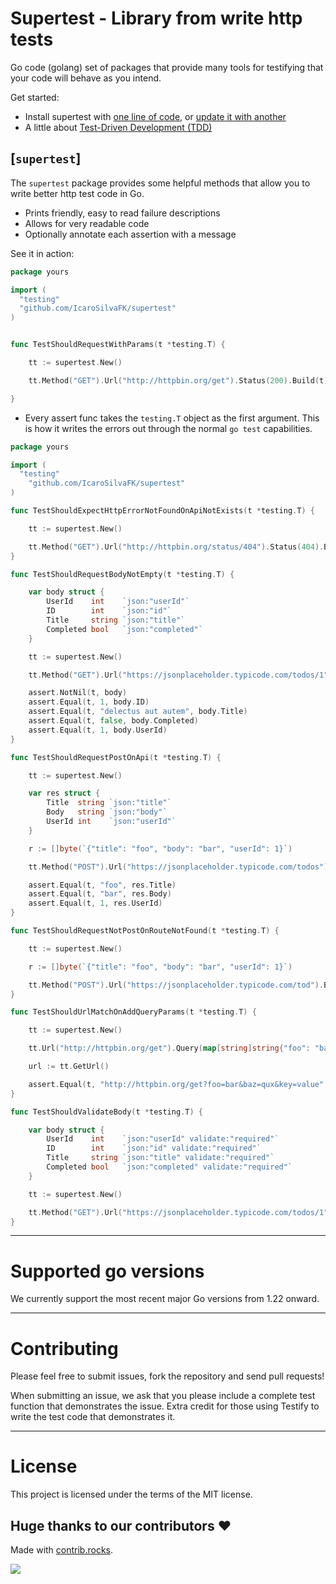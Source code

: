 # Supertest - Library from write http tests

Go code (golang) set of packages that provide many tools for testifying that your code will behave as you intend.

Get started:

- Install supertest with [one line of code](#installation), or [update it with another](#staying-up-to-date)
- A little about [Test-Driven Development (TDD)](https://en.wikipedia.org/wiki/Test-driven_development)

## [`supertest`]

The `supertest` package provides some helpful methods that allow you to write better http test code in Go.

- Prints friendly, easy to read failure descriptions
- Allows for very readable code
- Optionally annotate each assertion with a message

See it in action:

```go
package yours

import (
  "testing"
  "github.com/IcaroSilvaFK/supertest"
)


func TestShouldRequestWithParams(t *testing.T) {

	tt := supertest.New()

	tt.Method("GET").Url("http://httpbin.org/get").Status(200).Build(t)

}
```

- Every assert func takes the `testing.T` object as the first argument. This is how it writes the errors out through the normal `go test` capabilities.

```go
package yours

import (
  "testing"
	"github.com/IcaroSilvaFK/supertest"
)

func TestShouldExpectHttpErrorNotFoundOnApiNotExists(t *testing.T) {

	tt := supertest.New()

	tt.Method("GET").Url("http://httpbin.org/status/404").Status(404).Build(t)
}

func TestShouldRequestBodyNotEmpty(t *testing.T) {

	var body struct {
		UserId    int    `json:"userId"`
		ID        int    `json:"id"`
		Title     string `json:"title"`
		Completed bool   `json:"completed"`
	}

	tt := supertest.New()

	tt.Method("GET").Url("https://jsonplaceholder.typicode.com/todos/1").Json(&body).Status(200).Build(t)

	assert.NotNil(t, body)
	assert.Equal(t, 1, body.ID)
	assert.Equal(t, "delectus aut autem", body.Title)
	assert.Equal(t, false, body.Completed)
	assert.Equal(t, 1, body.UserId)
}

func TestShouldRequestPostOnApi(t *testing.T) {

	tt := supertest.New()

	var res struct {
		Title  string `json:"title"`
		Body   string `json:"body"`
		UserId int    `json:"userId"`
	}

	r := []byte(`{"title": "foo", "body": "bar", "userId": 1}`)

	tt.Method("POST").Url("https://jsonplaceholder.typicode.com/todos").Body(r).Json(&res).Status(201).Build(t)

	assert.Equal(t, "foo", res.Title)
	assert.Equal(t, "bar", res.Body)
	assert.Equal(t, 1, res.UserId)
}

func TestShouldRequestNotPostOnRouteNotFound(t *testing.T) {

	tt := supertest.New()

	r := []byte(`{"title": "foo", "body": "bar", "userId": 1}`)

	tt.Method("POST").Url("https://jsonplaceholder.typicode.com/tod").Body(r).Status(404).Build(t)
}

func TestShouldUrlMatchOnAddQueryParams(t *testing.T) {

	tt := supertest.New()

	tt.Url("http://httpbin.org/get").Query(map[string]string{"foo": "bar", "baz": "qux", "key": "value"})

	url := tt.GetUrl()

	assert.Equal(t, "http://httpbin.org/get?foo=bar&baz=qux&key=value", url)
}

func TestShouldValidateBody(t *testing.T) {

	var body struct {
		UserId    int    `json:"userId" validate:"required"`
		ID        int    `json:"id" validate:"required"`
		Title     string `json:"title" validate:"required"`
		Completed bool   `json:"completed" validate:"required"`
	}

	tt := supertest.New()

	tt.Method("GET").Url("https://jsonplaceholder.typicode.com/todos/1").Json(&body).Status(200).ValidateBody().Build(t)
}

```

---

# Supported go versions

We currently support the most recent major Go versions from 1.22 onward.

---

# Contributing

Please feel free to submit issues, fork the repository and send pull requests!

When submitting an issue, we ask that you please include a complete test function that demonstrates the issue. Extra credit for those using Testify to write the test code that demonstrates it.

---

# License

This project is licensed under the terms of the MIT license.

## Huge thanks to our contributors :heart:

Made with [contrib.rocks](https://contrib.rocks).

<a href="https://github.com/IcaroSilvaFK">
  <img src="https://avatars.githubusercontent.com/u/86238635?v=4" />
</a>
